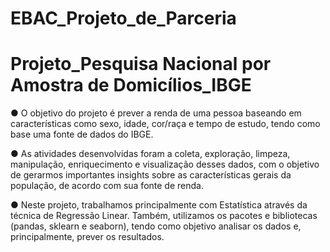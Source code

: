 # EBAC_Projeto_de_Parceria
# Projeto_Pesquisa Nacional por Amostra de Domicílios_IBGE

●    O objetivo do projeto é prever a renda de uma pessoa baseando em características como sexo, idade, cor/raça e tempo de estudo, tendo como base uma fonte de dados do IBGE.

●  As atividades desenvolvidas foram a coleta, exploração, limpeza, manipulação, enriquecimento e visualização desses dados, com o objetivo de gerarmos importantes insights sobre as características gerais da população, de acordo com sua fonte de renda.

●   Neste projeto, trabalhamos principalmente com Estatística através da técnica de Regressão Linear. Também, utilizamos os pacotes e bibliotecas (pandas, sklearn e seaborn), tendo como objetivo analisar os dados e, principalmente, prever os resultados.


